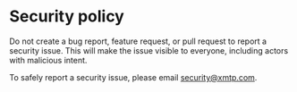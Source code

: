 # Security policy

Do not create a bug report, feature request, or pull request to report a security issue. This will make the issue visible to everyone, including actors with malicious intent.

To safely report a security issue, please email security@xmtp.com.
